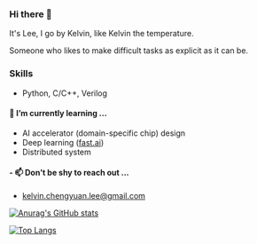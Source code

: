 ### Hi there 👋

It's Lee, I go by Kelvin, like Kelvin the temperature.

Someone who likes to make difficult tasks as explicit as it can be.

<!--
**Kelvinthedrugger/Kelvinthedrugger** is a ✨ _special_ ✨ repository because its `README.md` (this file) appears on your GitHub profile.

Here are some ideas to get you started:

- 🔭 I’m currently working on ...
- 🌱 I’m currently learning ...
- 👯 I’m looking to collaborate on ...
- 🤔 I’m looking for help with ...
- 💬 Ask me about ...
- 📫 How to reach me: ...
- 😄 Pronouns: ...
- ⚡ Fun fact: ...
-->
### Skills
- Python, C/C++, Verilog
    
    
#### 🌱 I’m currently learning ...
- AI accelerator (domain-specific chip) design
- Deep learning ([fast.ai](https://github.com/fastai/fastai))
- Distributed system



#### - 📫 Don't be shy to reach out ...
- kelvin.chengyuan.lee@gmail.com




[![Anurag's GitHub stats](https://github-readme-stats.vercel.app/api?username=Kelvinthedrugger)](https://github.com/anuraghazra/github-readme-stats)


[![Top Langs](https://github-readme-stats.vercel.app/api/top-langs/?username=Kelvinthedrugger&layout=compact)](https://github.com/anuraghazra/github-readme-stats)


